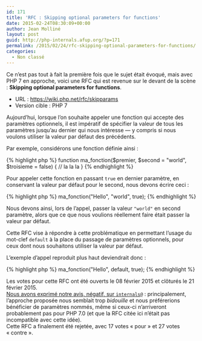 ```yaml
---
id: 171
title: 'RFC : Skipping optional parameters for functions'
date: 2015-02-24T08:30:09+00:00
author: Jean Molliné
layout: post
guid: http://php-internals.afup.org/?p=171
permalink: /2015/02/24/rfc-skipping-optional-parameters-for-functions/
categories:
  - Non classé
---
```

Ce n&rsquo;est pas tout à fait la première fois que le sujet était évoqué, mais avec PHP 7 en approche, voici une RFC qui est revenue sur le devant de la scène : **Skipping optional parameters for functions**.

  * URL : <https://wiki.php.net/rfc/skipparams>
  * Version cible : PHP 7

Aujourd&rsquo;hui, lorsque l&rsquo;on souhaite appeler une fonction qui accepte des paramètres optionnels, il est impératif de spécifier la valeur de tous les paramètres jusqu&rsquo;au dernier qui nous intéresse &#8212; y compris si nous voulons utiliser la valeur par défaut des précédents.

Par exemple, considérons une fonction définie ainsi :

{% highlight php %}
    function ma_fonction($premier, $second = "world", $troisieme = false) {
        // la la la
    }
{% endhighlight %}

Pour appeler cette fonction en passant `true` en dernier paramètre, en conservant la valeur par défaut pour le second, nous devons écrire ceci :

{% highlight php %}
    ma_fonction("Hello", "world", true);
{% endhighlight %}

Nous devons ainsi, lors de l&rsquo;appel, passer la valeur `"world"` en second paramètre, alors que ce que nous voulions réellement faire était passer la valeur par défaut.

Cette RFC vise à répondre à cette problématique en permettant l&rsquo;usage du mot-clef `default` à la place du passage de paramètres optionnels, pour ceux dont nous souhaitons utiliser la valeur par défaut.

L&rsquo;exemple d&rsquo;appel reproduit plus haut deviendrait donc :

{% highlight php %}
    ma_fonction("Hello", default, true);
{% endhighlight %}

Les votes pour cette RFC ont été ouverts le 08 février 2015 et clôturés le 21 février 2015.  
[Nous avons exprimé notre avis, négatif, sur `internals@`](http://news.php.net/php.internals/83389) : principalement, l&rsquo;approche proposée nous semblait trop _bidouille_ et nous préférerions bénéficier de paramètres nommés, même si ceux-ci n&rsquo;arriveront probablement pas pour PHP 7.0 (et que la RFC citée ici n&rsquo;était pas incompatible avec cette idée).  
Cette RFC a finalement été rejetée, avec 17 votes &laquo;&nbsp;pour&nbsp;&raquo; et 27 votes &laquo;&nbsp;contre&nbsp;&raquo;.
